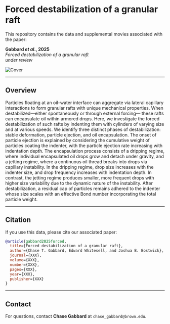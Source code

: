 # Forced destabilization of a granular raft

This repository contains the data and supplemental movies associated with the paper:

**Gabbard _et al_., 2025**  
_Forced destabilization of a granular raft_  
_under review_

![Cover](GranularRaftDestabilization.png)

---

## Overview

Particles floating at an oil–water interface can aggregate via lateral capillary interactions to form granular rafts
with unique mechanical properties. When destabilized—either spontaneously or through external forcing—
these rafts can encapsulate oil within armored drops. Here, we investigate the forced destabilization of such
rafts by indenting them with cylinders of varying size and at various speeds. We identify three distinct phases
of destabilization: stable deformation, particle ejection, and oil encapsulation. The onset of particle ejection is
explained by considering the cumulative weight of particles coating the indenter, with the particle ejection rate
increasing with indentation depth. The encapsulation process consists of a dripping regime, where individual
encapsulated oil drops grow and detach under gravity, and a jetting regime, where a continuous oil thread breaks
into drops via capillary instability. In the dripping regime, drop size increases with the indenter size, and drop
frequency increases with indentation depth. In contrast, the jetting regime produces smaller, more frequent
drops with higher size variability due to the dynamic nature of the instability. After destabilization, a residual
cap of particles remains adhered to the indenter whose size scales with an effective Bond number incorporating
the total particle weight.

---

## Citation

If you use this data, please cite our associated paper:

```bibtex
@article{gabbard2025forced,
  title={Forced destabilization of a granular raft},
  author={Chase T. Gabbard, Edward Whitesell, and Joshua B. Bostwick},
  journal={XXX},
  volume={XXX},
  number={XXX},
  pages={XXX},
  year={XXX},
  publisher={XXX}
}
```

---

## Contact

For questions, contact **Chase Gabbard** at `chase_gabbard@brown.edu`.
